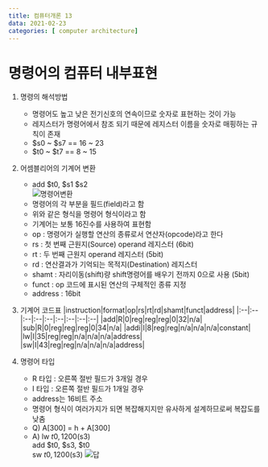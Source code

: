 ```yaml
---
title: 컴퓨터개론 13
data: 2021-02-23
categories: [ computer architecture]
---
```


# 명령어의 컴퓨터 내부표현

1. 명령의 해석방법
    - 명령어도 높고 낮은 전기신호의 연속이므로 숫자로 표현하는 것이 가능
    - 레지스터가 명령어에서 참조 되기 때문에 레지스터 이름을 숫자로 매핑하는 규칙이 존재
    - $s0 ~ $s7 == 16 ~ 23
    - $t0 ~ $t7 == 8 ~ 15

2. 어셈블리어의 기계어 변환
    - add $t0, $s1 $s2  
    ![명령어변환]()
    - 명령어의 각 부분을 필드(field)라고 함
    - 위와 같은 형식을 명령어 형식이라고 함
    - 기계어는 보통 16진수를 사용하여 표현함
    - op : 명령어가 실행할 연산의 종류로서 연산자(opcode)라고 한다
    - rs : 첫 번째 근원지(Source) operand 레지스터 (6bit)
    - rt : 두 번째 근원지 operand 레지스터 (5bit)
    - rd : 연산결과가 기억되는 목적지(Destination) 레지스터
    - shamt : 자리이동(shift)량 shift명령어를 배우기 전까지 0으로 사용 (5bit)
    - funct : op 코드에 표시된 연산의 구체적인 종류 지정
    - address : 16bit
3. 기계어 코드표
    |instruction|format|op|rs|rt|rd|shamt|funct|address|
    |:--|:--|:--|:--|:--|:--|:--|:--|:--|
    |add|R|0|reg|reg|reg|0|32|n/a|
    |sub|R|0|reg|reg|reg|0|34|n/a|
    |addi|I|8|reg|reg|n/a|n/a|n/a|constant|
    |lw|I|35|reg|reg|n/a|n/a|n/a|address|
    |sw|I|43|reg|reg|n/a|n/a|n/a|address|

4. 명령어 타입
    - R 타입 : 오른쪽 절반 필드가 3개일 경우
    - I 타입 : 오른쪽 절반 필드가 1개일 경우
    - address는 16비트 주소
    - 명령어 형식이 여러가지가 되면 복잡해지지만 유사하게 설계하므로써 복잡도를 낮춤
    - Q) A[300] = h + A[300]
    - A) lw $t0 , 1200($s3)  
    add $t0, $s3, $t0  
    sw $t0, 1200($s3)
    ![답]()
    